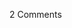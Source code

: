 <span class="commentheader">2 Comments</span>

<!-- <div class="commentdivider">
<span class="commentauthorbox">Posted by <a href="mailto&#58;pfunk&#46;pkm&#64;verizon&#46;net">Patricia</a></span>
<span class="commentdatebox">Wednesday, April 28, 2004</span>
<span class="commenttimebox"> 2:06 PM</span>
</div>
<div class="commentbody">i am so in love with scout niblett now. sigh. </div>
<div class="commentdivider">
<span class="commentauthorbox">Posted by <a href="mailto&#58;dave&#64;chimpnomore&#46;com">David</a></span>
<span class="commentdatebox">Wednesday, May  4, 2005</span>
<span class="commenttimebox"> 3:14 PM</span>
</div>
<div class="commentbody">I have a question.  Would you recommend Dr. Morgera as a chiropractor?  Is he helpful to you without him wanting you to go there constantly? I am looking for a good chiro, and live near him.  It’s difficult to find somebody who knows what they are doing.</div> -->
